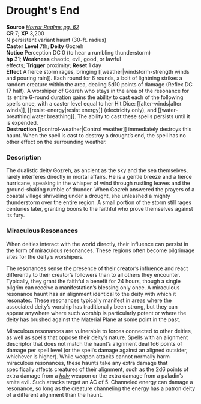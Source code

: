 # Drought's End

**Source** [_Horror Realms pg. 62_](http://paizo.com/products/btpy9op8?Pathfinder-Campaign-Setting-Horror-Realms)  
**CR** 7; **XP** 3,200  
N persistent variant haunt (30-ft. radius)  
**Caster Level** 7th; **Deity** Gozreh  
**Notice** Perception DC 0 (to hear a rumbling thunderstorm)  
**hp** 31; **Weakness** chaotic, evil, good, or lawful effects; **Trigger** proximity; **Reset** 1 day  
**Effect** A fierce storm rages, bringing [[weather|windstorm-strength winds and pouring rain]]. Each round for 6 rounds, a bolt of lightning strikes a random creature within the area, dealing 5d10 points of damage (Reflex DC 17 half). A worshiper of Gozreh who stays in the area of the resonance for its entire 6-round duration gains the ability to cast each of the following spells once, with a caster level equal to her Hit Dice: [[alter-winds|alter winds]], [[resist-energy|resist energy]] (electricity only), and [[water-breathing|water breathing]]. The ability to cast these spells persists until it is expended.  
**Destruction** [[control-weather|Control weather]] immediately destroys this haunt. When the spell is cast to destroy a drought’s end, the spell has no other effect on the surrounding weather.  

### Description

The dualistic deity Gozreh, as ancient as the sky and the sea themselves, rarely interferes directly in mortal affairs. He is a gentle breeze and a fierce hurricane, speaking in the whisper of wind through rustling leaves and the ground-shaking rumble of thunder. When Gozreh answered the prayers of a coastal village shriveling under a drought, she unleashed a mighty thunderstorm over the entire region. A small portion of the storm still rages centuries later, granting boons to the faithful who prove themselves against its fury.

### Miraculous Resonances

When deities interact with the world directly, their influence can persist in the form of miraculous resonances. These regions often become pilgrimage sites for the deity’s worshipers.  
  
The resonances sense the presence of their creator’s influence and react differently to their creator’s followers than to all others they encounter. Typically, they grant the faithful a benefit for 24 hours, though a single pilgrim can receive a manifestation’s blessing only once. A miraculous resonance haunt has an alignment identical to the deity with which it resonates. These resonances typically manifest in areas where the associated deity’s worship has traditionally been strong, but they can appear anywhere where such worship is particularly potent or where the deity has brushed against the Material Plane at some point in the past.  
  
Miraculous resonances are vulnerable to forces connected to other deities, as well as spells that oppose their deity’s nature. Spells with an alignment descriptor that does not match the haunt’s alignment deal 1d6 points of damage per spell level (or the spell’s damage against an aligned outsider, whichever is higher). While weapon attacks cannot normally harm miraculous resonances, these haunts take any extra damage that specifically affects creatures of their alignment, such as the 2d6 points of extra damage from a [_holy_](http://www.aonprd.com/MagicWeaponsDisplay.aspx?ItemName=Holy) weapon or the extra damage from a paladin’s smite evil. Such attacks target an AC of 5. Channeled energy can damage a resonance, so long as the creature channeling the energy has a patron deity of a different alignment than the haunt.
